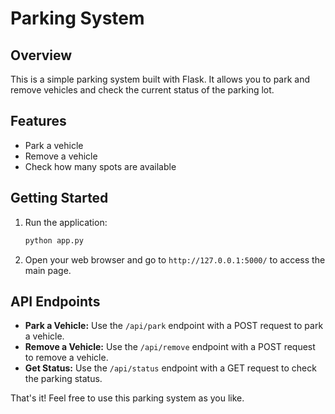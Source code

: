 # Parking System

## Overview
This is a simple parking system built with Flask. It allows you to park and remove vehicles and check the current status of the parking lot.

## Features
- Park a vehicle
- Remove a vehicle
- Check how many spots are available

## Getting Started
1. Run the application:
   ```bash
   python app.py
   ```
2. Open your web browser and go to `http://127.0.0.1:5000/` to access the main page.

## API Endpoints
- **Park a Vehicle:** Use the `/api/park` endpoint with a POST request to park a vehicle.
- **Remove a Vehicle:** Use the `/api/remove` endpoint with a POST request to remove a vehicle.
- **Get Status:** Use the `/api/status` endpoint with a GET request to check the parking status.

That's it! Feel free to use this parking system as you like.
